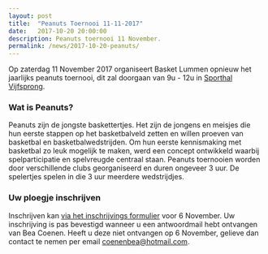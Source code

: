 ```yaml
---
layout: post
title:  "Peanuts Toernooi 11-11-2017"
date:   2017-10-20 20:00:00
description: Peanuts toernooi 11 November.
permalink: /news/2017-10-20-peanuts/
---
```


Op zaterdag 11 November 2017 organiseert Basket Lummen opnieuw het jaarlijks peanuts toernooi, dit zal doorgaan van 9u - 12u in [Sporthal Vijfsprong](/club/sporthal/).

### Wat is Peanuts?

Peanuts zijn de jongste baskettertjes. Het zijn de jongens en meisjes die hun eerste stappen op het basketbalveld zetten en willen proeven van basketbal en basketbalwedstrijden. Om hun eerste kennismaking met basketbal zo leuk mogelijk te maken, werd een concept ontwikkeld waarbij spelparticipatie en spelvreugde centraal staan. Peanuts toernooien worden door verschillende clubs georganiseerd en duren ongeveer 3 uur. De spelertjes spelen in die 3 uur meerdere wedstrijdjes.

### Uw ploegje inschrijven

Inschrijven kan [via het inschrijvings formulier](http://www.basketlummen.be/b/peanuts.asp) voor 6 November. Uw inschrijving is pas bevestigd wanneer u een antwoordmail hebt ontvangen van Bea Coenen. Heeft u deze niet ontvangen op 6 November, gelieve dan contact te nemen per email [coenenbea@hotmail.com](mailto://coenenbea@hotmail.com).
